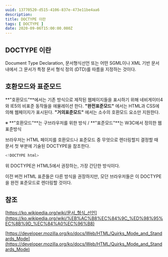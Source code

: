 ```yaml
---
uuid: 13770520-d515-4106-837e-473e11be4aa6
description: 
title: DOCTYPE 이란
tags: [ DOCTYPE ]
date: 2020-09-06T15:00:00.000Z
---
```









## DOCTYPE 이란

Document Type Declaration, 문서형식선언 또는 어떤 SGML이나 XML 기반 문서 내에서 그 문서가 특정 문서 형식 정의 (DTD)를 따름을 지정하는 것이다.

## 호환모드와 표준모드

**"호환모드"**에서는 기존 방식으로 제작된 웹페이지들을 표시하기 위해 네비게이터4와 IE5의 비표준 동작들을 에뮬레이션 한다. **"완전표준모드"** 에서는 HTML과 CSS에 의해 웹페이지가 표시된다. **"거의표준모드"** 에서는 소수의 호환모드 요소만 지원한다.

※ **"호환모드"**는 구브라우저를 위한 방식 / **"표준모드"**는 W3C에서 정의한 웹표준방식

브라우저는 HTML 페이지를 호환모드나 표준모드 중 무엇으로 렌더링할지 결정할 때 문서 첫 부분에 기술된 DOCTYPE을 참조한다.

```jsx
<!DOCTYPE html>
```

위 DOCTYPE은 HTML5에서 권장하는, 가장 간단한 방식이다.

이전 버전 HTML 표준들은 다른 방식을 권장하지만, 모던 브라우저들은 이 DOCTYPE을 완전 표준모드로 렌더링할 것이다.

## 참조

[https://ko.wikipedia.org/wiki/문서_형식_선언](https://ko.wikipedia.org/wiki/%EB%AC%B8%EC%84%9C_%ED%98%95%EC%8B%9D_%EC%84%A0%EC%96%B8)

[https://developer.mozilla.org/ko/docs/Web/HTML/Quirks_Mode_and_Standards_Mode](https://developer.mozilla.org/ko/docs/Web/HTML/Quirks_Mode_and_Standards_Mode)